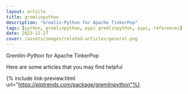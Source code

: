 ```yaml
---
layout: article
title: gremlinpython
description: "Gremlin-Python for Apache TinkerPop"
tags: [python, gremlinpython, pypi gremlinpython, pypi, references]
date: 2023-12-27
cover: /assets/images/related-articles/general.png
---
```


Gremlin-Python for Apache TinkerPop

Here are some articles that you may find helpful

{% include link-preview.html url="https://piptrends.com/package/gremlinpython"%}